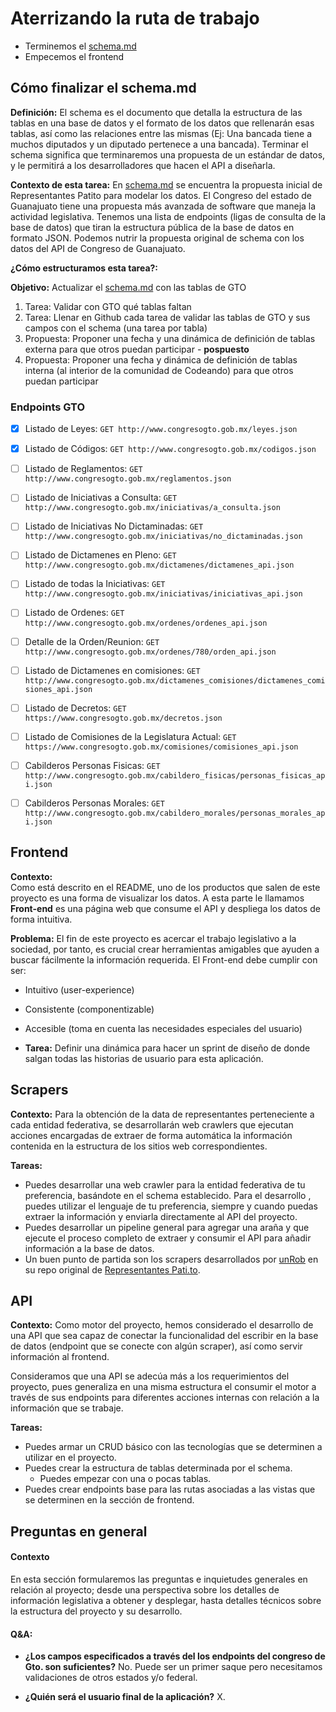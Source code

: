 # Aterrizando la ruta de trabajo

- Terminemos el [schema.md](https://github.com/CodeandoMexico/representantes-patito-2/blob/master/schema.md)
- Empecemos el frontend

## Cómo finalizar el schema.md

**Definición:** 
El schema es el documento que detalla la estructura de las tablas en una base de datos y el formato de los datos que rellenarán esas tablas, así como las relaciones entre las mismas (Ej: Una bancada tiene a muchos diputados y un diputado pertenece a una bancada). Terminar el schema significa que terminaremos una propuesta de un estándar de datos, y le permitirá a los desarrolladores que hacen el API a diseñarla.

**Contexto de esta tarea:**
En [schema.md](https://github.com/CodeandoMexico/representantes-patito-2/blob/master/schema.md) se encuentra la propuesta inicial de Representantes Patito para modelar los datos. El Congreso del estado de Guanajuato tiene una propuesta más avanzada de software que maneja la actividad legislativa. Tenemos una lista de endpoints (ligas de consulta de la base de datos) que tiran la estructura pública de la base de datos en formato JSON. Podemos nutrir la propuesta original de schema con los datos del API de Congreso de Guanajuato.

**¿Cómo estructuramos esta tarea?:**

**Objetivo:** Actualizar el [schema.md](https://github.com/CodeandoMexico/representantes-patito-2/blob/master/schema.md) con las tablas de GTO

1. Tarea: Validar con GTO qué tablas faltan
2. Tarea: Llenar en Github cada tarea de validar las tablas de GTO y sus campos con el schema (una tarea por tabla)
3. Propuesta: Proponer una fecha y una dinámica de definición de tablas externa para que otros puedan participar - **pospuesto**
4. Propuesta: Proponer una fecha y dinámica de definición de tablas interna (al interior de la comunidad de Codeando) para que otros puedan participar


### Endpoints GTO

- [X] Listado de Leyes:
`GET http://www.congresogto.gob.mx/leyes.json`

- [X] Listado de Códigos:
`GET http://www.congresogto.gob.mx/codigos.json`

- [ ] Listado de Reglamentos:
`GET http://www.congresogto.gob.mx/reglamentos.json`

- [ ] Listado de Iniciativas a Consulta:
`GET http://www.congresogto.gob.mx/iniciativas/a_consulta.json`

- [ ] Listado de Iniciativas No Dictaminadas:
`GET http://www.congresogto.gob.mx/iniciativas/no_dictaminadas.json`

- [ ] Listado de Dictamenes en Pleno:
`GET http://www.congresogto.gob.mx/dictamenes/dictamenes_api.json`

- [ ] Listado de todas la Iniciativas:
`GET http://www.congresogto.gob.mx/iniciativas/iniciativas_api.json`

- [ ] Listado de Ordenes:
`GET http://www.congresogto.gob.mx/ordenes/ordenes_api.json`

- [ ] Detalle de la Orden/Reunion:
`GET http://www.congresogto.gob.mx/ordenes/780/orden_api.json`

- [ ] Listado de Dictamenes en comisiones:
`GET http://www.congresogto.gob.mx/dictamenes_comisiones/dictamenes_comisiones_api.json`

- [ ] Listado de Decretos:
`GET https://www.congresogto.gob.mx/decretos.json`

- [ ] Listado de Comisiones de la Legislatura Actual:
`GET https://www.congresogto.gob.mx/comisiones/comisiones_api.json`

- [ ] Cabilderos Personas Fisicas:
`GET http://www.congresogto.gob.mx/cabildero_fisicas/personas_fisicas_api.json`

- [ ] Cabilderos Personas Morales:
`GET http://www.congresogto.gob.mx/cabildero_morales/personas_morales_api.json`



## Frontend

**Contexto:**  
Como está descrito en el README, uno de los productos que salen de este proyecto es una forma de visualizar los datos. A esta parte le llamamos __Front-end__ es una página web que consume el API y despliega los datos de forma intuitiva.

**Problema:**
El fin de este proyecto es acercar el trabajo legislativo a la sociedad, por tanto, es crucial crear herramientas amigables que ayuden a buscar fácilmente la información requerida.
El Front-end debe cumplir con ser:
- Intuitivo (user-experience)
- Consistente (componentizable)
- Accesible (toma en cuenta las necesidades especiales del usuario)


- **Tarea:** Definir una dinámica para hacer un sprint de diseño de donde salgan todas las historias de usuario para esta aplicación.


## Scrapers

**Contexto:**
Para la obtención de la data de representantes perteneciente a cada entidad federativa, se desarrollarán web crawlers que ejecutan acciones encargadas de extraer de forma automática la información contenida en la estructura de los sitios web correspondientes. 

**Tareas:**
- Puedes desarrollar una web crawler para la entidad federativa de tu preferencia, basándote en el schema establecido. Para el desarrollo , puedes utilizar el lenguaje de tu preferencia, siempre y cuando puedas extraer la información y enviarla directamente al API del proyecto.
- Puedes desarrollar un pipeline general para agregar una araña y que ejecute el proceso completo de extraer y consumir el API para añadir información a la base de datos.
- Un buen punto de partida son los scrapers desarrollados por [unRob](https://github.com/unRob) en su repo original de [Representantes Pati.to](https://github.com/unRob/representantes.pati.to).


## API

**Contexto:**
Como motor del proyecto, hemos considerado el desarrollo de una API que sea capaz de conectar la funcionalidad del escribir en la base de datos (endpoint que se conecte con algún scraper), así como servir información al frontend.

Consideramos que una API se adecúa más a los requerimientos del proyecto, pues generaliza en una misma estructura el consumir el motor a través de sus endpoints para diferentes acciones internas con relación a la información que se trabaje.

**Tareas:**
- Puedes armar un CRUD básico con las tecnologías que se determinen a utilizar en el proyecto.
- Puedes crear la estructura de tablas determinada por el schema.
  - Puedes empezar con una o pocas tablas.
- Puedes crear endpoints base para las rutas asociadas a las vistas que se determinen en la sección de frontend.


## Preguntas en general

#### Contexto

En esta sección formularemos las preguntas e inquietudes generales en relación al proyecto; desde una perspectiva sobre los detalles de información legislativa a obtener y desplegar, hasta detalles técnicos sobre la estructura del proyecto y su desarrollo.

#### Q&A:

- **¿Los campos especificados a través del los endpoints del congreso de Gto. son suficientes?**
  No. Puede ser un primer saque pero necesitamos validaciones de otros estados y/o federal.
  
- **¿Quién será el usuario final de la aplicación?**
  X.
